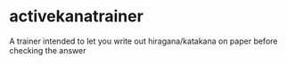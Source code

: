 # activekanatrainer
A trainer intended to let you write out hiragana/katakana on paper before checking the answer
